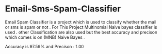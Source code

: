 # Email-Sms-Spam-Classifier

Email Spam Classifier is  a project which is used to classify whether the mail or sms is spam or not . 
For This Project Multinomial Naive bayes classifier is used . other Classification are also used but the best accuracy and precison which comes is on (MNB) Naive Bayes .

Accuracy is 97.59% and Precison : 1.00
